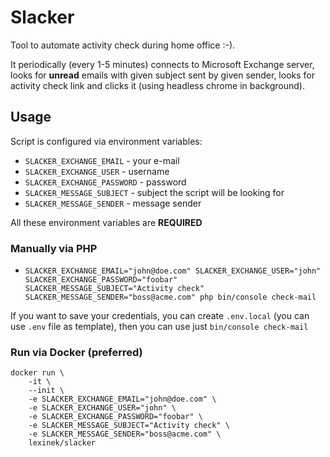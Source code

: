 # Slacker
Tool to automate activity check during home office :-).

It periodically (every 1-5 minutes) connects to Microsoft Exchange server, looks for **unread** emails with given subject sent by given sender, looks for activity check link and clicks it (using headless chrome in background). 

## Usage

Script is configured via environment variables:

- `SLACKER_EXCHANGE_EMAIL` - your e-mail
- `SLACKER_EXCHANGE_USER` -  username
- `SLACKER_EXCHANGE_PASSWORD` - password
- `SLACKER_MESSAGE_SUBJECT` - subject the script will be looking for
- `SLACKER_MESSAGE_SENDER` - message sender

All these environment variables are **REQUIRED**

### Manually via PHP
- `SLACKER_EXCHANGE_EMAIL="john@doe.com" SLACKER_EXCHANGE_USER="john" SLACKER_EXCHANGE_PASSWORD="foobar" SLACKER_MESSAGE_SUBJECT="Activity check" SLACKER_MESSAGE_SENDER="boss@acme.com" php bin/console check-mail`

If you want to save your credentials, you can create `.env.local` (you can use `.env` file as template), then you can use just `bin/console check-mail`

### Run via Docker (preferred)

```docker
docker run \
    -it \
    --init \
    -e SLACKER_EXCHANGE_EMAIL="john@doe.com" \
    -e SLACKER_EXCHANGE_USER="john" \
    -e SLACKER_EXCHANGE_PASSWORD="foobar" \
    -e SLACKER_MESSAGE_SUBJECT="Activity check" \
    -e SLACKER_MESSAGE_SENDER="boss@acme.com" \
    lexinek/slacker
```
